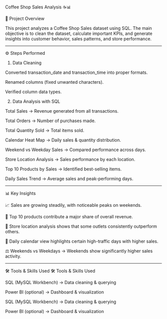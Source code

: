 Coffee Shop Sales Analysis ☕📊

📌 Project Overview

This project analyzes a Coffee Shop Sales dataset using SQL.
The main objective is to clean the dataset, calculate important KPIs, and generate insights into customer behavior, sales patterns, and store performance.


---

⚙️ Steps Performed

1. Data Cleaning

Converted transaction_date and transaction_time into proper formats.

Renamed columns (fixed unwanted characters).

Verified column data types.



2. Data Analysis with SQL

Total Sales → Revenue generated from all transactions.

Total Orders → Number of purchases made.

Total Quantity Sold → Total items sold.

Calendar Heat Map → Daily sales & quantity distribution.

Weekend vs Weekday Sales → Compared performance across days.

Store Location Analysis → Sales performance by each location.

Top 10 Products by Sales → Identified best-selling items.

Daily Sales Trend → Average sales and peak-performing days.

---

📊 Key Insights

📈 Sales are growing steadily, with noticeable peaks on weekends.

🛒 Top 10 products contribute a major share of overall revenue.

🏬 Store location analysis shows that some outlets consistently outperform others.

📅 Daily calendar view highlights certain high-traffic days with higher sales.

⚖️ Weekends vs Weekdays → Weekends show significantly higher sales activity.



---

🛠️ Tools & Skills Used
🛠️ Tools & Skills Used

SQL (MySQL Workbench) → Data cleaning & querying

Power BI (optional) → Dashboard & visualization

SQL (MySQL Workbench) → Data cleaning & querying

Power BI (optional) → Dashboard & visualization
